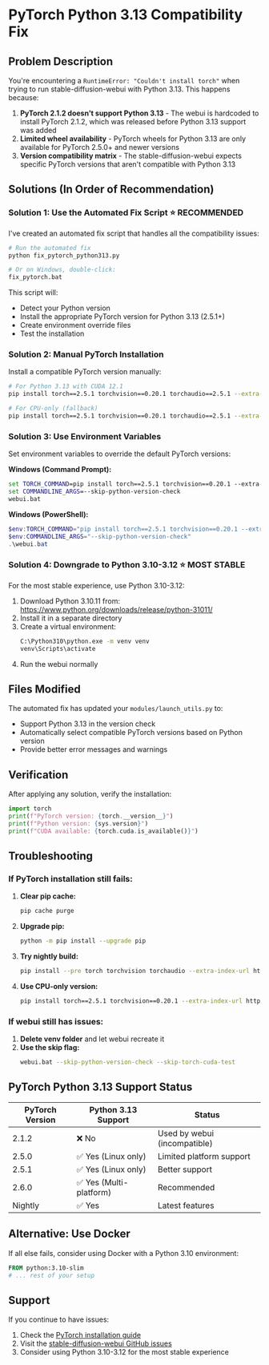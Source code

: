 # PyTorch Python 3.13 Compatibility Fix

## Problem Description

You're encountering a `RuntimeError: "Couldn't install torch"` when trying to run stable-diffusion-webui with Python 3.13. This happens because:

1. **PyTorch 2.1.2 doesn't support Python 3.13** - The webui is hardcoded to install PyTorch 2.1.2, which was released before Python 3.13 support was added
2. **Limited wheel availability** - PyTorch wheels for Python 3.13 are only available for PyTorch 2.5.0+ and newer versions
3. **Version compatibility matrix** - The stable-diffusion-webui expects specific PyTorch versions that aren't compatible with Python 3.13

## Solutions (In Order of Recommendation)

### Solution 1: Use the Automated Fix Script ⭐ **RECOMMENDED**

I've created an automated fix script that handles all the compatibility issues:

```bash
# Run the automated fix
python fix_pytorch_python313.py

# Or on Windows, double-click:
fix_pytorch.bat
```

This script will:
- Detect your Python version
- Install the appropriate PyTorch version for Python 3.13 (2.5.1+)
- Create environment override files
- Test the installation

### Solution 2: Manual PyTorch Installation

Install a compatible PyTorch version manually:

```bash
# For Python 3.13 with CUDA 12.1
pip install torch==2.5.1 torchvision==0.20.1 torchaudio==2.5.1 --extra-index-url https://download.pytorch.org/whl/cu121

# For CPU-only (fallback)
pip install torch==2.5.1 torchvision==0.20.1 torchaudio==2.5.1 --extra-index-url https://download.pytorch.org/whl/cpu
```

### Solution 3: Use Environment Variables

Set environment variables to override the default PyTorch versions:

**Windows (Command Prompt):**
```cmd
set TORCH_COMMAND=pip install torch==2.5.1 torchvision==0.20.1 --extra-index-url https://download.pytorch.org/whl/cu121
set COMMANDLINE_ARGS=--skip-python-version-check
webui.bat
```

**Windows (PowerShell):**
```powershell
$env:TORCH_COMMAND="pip install torch==2.5.1 torchvision==0.20.1 --extra-index-url https://download.pytorch.org/whl/cu121"
$env:COMMANDLINE_ARGS="--skip-python-version-check"
.\webui.bat
```

### Solution 4: Downgrade to Python 3.10-3.12 ⭐ **MOST STABLE**

For the most stable experience, use Python 3.10-3.12:

1. Download Python 3.10.11 from: https://www.python.org/downloads/release/python-31011/
2. Install it in a separate directory
3. Create a virtual environment:
   ```bash
   C:\Python310\python.exe -m venv venv
   venv\Scripts\activate
   ```
4. Run the webui normally

## Files Modified

The automated fix has updated your `modules/launch_utils.py` to:
- Support Python 3.13 in the version check
- Automatically select compatible PyTorch versions based on Python version
- Provide better error messages and warnings

## Verification

After applying any solution, verify the installation:

```python
import torch
print(f"PyTorch version: {torch.__version__}")
print(f"Python version: {sys.version}")
print(f"CUDA available: {torch.cuda.is_available()}")
```

## Troubleshooting

### If PyTorch installation still fails:

1. **Clear pip cache:**
   ```bash
   pip cache purge
   ```

2. **Upgrade pip:**
   ```bash
   python -m pip install --upgrade pip
   ```

3. **Try nightly build:**
   ```bash
   pip install --pre torch torchvision torchaudio --extra-index-url https://download.pytorch.org/whl/nightly/cu121
   ```

4. **Use CPU-only version:**
   ```bash
   pip install torch==2.5.1 torchvision==0.20.1 --extra-index-url https://download.pytorch.org/whl/cpu
   ```

### If webui still has issues:

1. **Delete venv folder** and let webui recreate it
2. **Use the skip flag:**
   ```bash
   webui.bat --skip-python-version-check --skip-torch-cuda-test
   ```

## PyTorch Python 3.13 Support Status

| PyTorch Version | Python 3.13 Support | Status |
|----------------|---------------------|---------|
| 2.1.2          | ❌ No              | Used by webui (incompatible) |
| 2.5.0          | ✅ Yes (Linux only) | Limited platform support |
| 2.5.1          | ✅ Yes (Linux only) | Better support |
| 2.6.0          | ✅ Yes (Multi-platform) | Recommended |
| Nightly        | ✅ Yes              | Latest features |

## Alternative: Use Docker

If all else fails, consider using Docker with a Python 3.10 environment:

```dockerfile
FROM python:3.10-slim
# ... rest of your setup
```

## Support

If you continue to have issues:
1. Check the [PyTorch installation guide](https://pytorch.org/get-started/locally/)
2. Visit the [stable-diffusion-webui GitHub issues](https://github.com/AUTOMATIC1111/stable-diffusion-webui/issues)
3. Consider using Python 3.10-3.12 for the most stable experience
